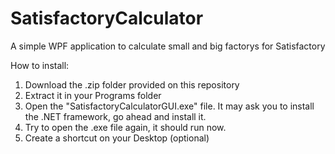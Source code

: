 # SatisfactoryCalculator
A simple WPF application to calculate small and big factorys for Satisfactory

How to install:
1. Download the .zip folder provided on this repository
2. Extract it in your Programs folder
3. Open the "SatisfactoryCalculatorGUI.exe" file.                                                  It may ask you to install the .NET framework, go ahead and install it.
4. Try to open the .exe file again, it should run now.
5. Create a shortcut on your Desktop (optional)
